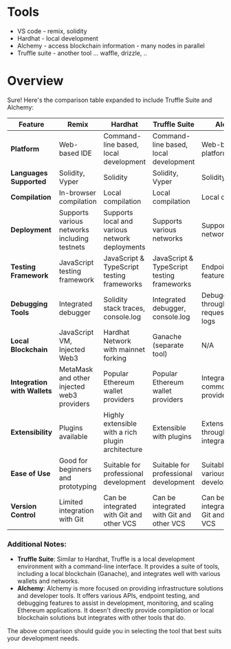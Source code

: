 # Tools

- VS code - remix, solidity
- Hardhat - local development
- Alchemy - access blockchain information - many nodes in parallel
- Truffle suite - another tool ... waffle, drizzle, ..

# Overview

Sure! Here's the comparison table expanded to include Truffle Suite and Alchemy:

| Feature                      | Remix                                        | Hardhat                                           | Truffle Suite                              | Alchemy                                   |
| ---------------------------- | -------------------------------------------- | ------------------------------------------------- | ------------------------------------------ | ----------------------------------------- |
| **Platform**                 | Web-based IDE                                | Command-line based, local development             | Command-line based, local development      | Web-based platform                        |
| **Languages Supported**      | Solidity, Vyper                              | Solidity                                          | Solidity, Vyper                            | Solidity                                  |
| **Compilation**              | In-browser compilation                       | Local compilation                                 | Local compilation                          | Local compilation                         |
| **Deployment**               | Supports various networks including testnets | Supports local and various network deployments    | Supports various networks                  | Supports various networks                 |
| **Testing Framework**        | JavaScript testing framework                 | JavaScript & TypeScript testing frameworks        | JavaScript & TypeScript testing frameworks | Endpoint testing features                 |
| **Debugging Tools**          | Integrated debugger                          | Solidity stack traces, console.log                | Integrated debugger, console.log           | Debugging through request/response logs   |
| **Local Blockchain**         | JavaScript VM, Injected Web3                 | Hardhat Network with mainnet forking              | Ganache (separate tool)                    | N/A                                       |
| **Integration with Wallets** | MetaMask and other injected web3 providers   | Popular Ethereum wallet providers                 | Popular Ethereum wallet providers          | Integration with common wallet providers  |
| **Extensibility**            | Plugins available                            | Highly extensible with a rich plugin architecture | Extensible with plugins                    | Extensible through API and integrations   |
| **Ease of Use**              | Good for beginners and prototyping           | Suitable for professional development             | Suitable for professional development      | Suitable for various levels of developers |
| **Version Control**          | Limited integration with Git                 | Can be integrated with Git and other VCS          | Can be integrated with Git and other VCS   | Can be integrated with Git and other VCS  |

### Additional Notes:

- **Truffle Suite**: Similar to Hardhat, Truffle is a local development environment with a command-line interface. It provides a suite of tools, including a local blockchain (Ganache), and integrates well with various wallets and networks.
- **Alchemy**: Alchemy is more focused on providing infrastructure solutions and developer tools. It offers various APIs, endpoint testing, and debugging features to assist in development, monitoring, and scaling Ethereum applications. It doesn't directly provide compilation or local blockchain solutions but integrates with other tools that do.

The above comparison should guide you in selecting the tool that best suits your development needs.
